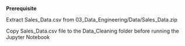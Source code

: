 <b>Prerequisite</b>

Extract Sales_Data.csv from 03_Data_Engineering/Data/Sales_Data.zip

Copy Sales_Data.csv file to the Data_Cleaning folder before running the Jupyter Notebook
